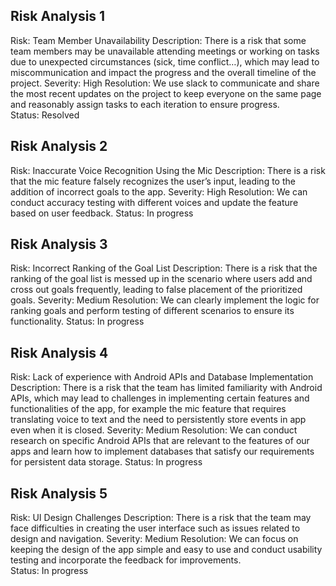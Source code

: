 ## Risk Analysis 1
Risk: Team Member Unavailability
Description: There is a risk that some team members may be unavailable attending meetings or working on tasks due to unexpected circumstances (sick, time conflict…), which may lead to miscommunication and impact the progress and the overall timeline of the project. 
Severity: High
Resolution: We use slack to communicate and share the most recent updates on the project to keep everyone on the same page and reasonably assign tasks to each iteration to ensure progress.   
Status: Resolved

## Risk Analysis 2
Risk: Inaccurate Voice Recognition Using the Mic
Description: There is a risk that the mic feature falsely recognizes the user’s input, leading to the addition of incorrect goals to the app. 
Severity: High
Resolution: We can conduct accuracy testing with different voices and update the feature based on user feedback. 
Status: In progress

## Risk Analysis 3
Risk: Incorrect Ranking of the Goal List
Description: There is a risk that the ranking of the goal list is messed up in the scenario where users add and cross out goals frequently, leading to false placement of the prioritized goals. 
Severity: Medium
Resolution: We can clearly implement the logic for ranking goals and perform testing of different scenarios to ensure its functionality. 
Status: In progress

## Risk Analysis 4
Risk: Lack of experience with Android APIs and Database Implementation
Description: There is a risk that the team has limited familiarity with Android APIs, which may lead to challenges in implementing certain features and functionalities of the app, for example the mic feature that requires translating voice to text and the need to persistently store events in app even when it is closed. 
Severity: Medium
Resolution: We can conduct research on specific Android APIs that are relevant to the features of our apps and learn how to implement databases that satisfy our requirements for persistent data storage. 
Status: In progress

## Risk Analysis 5
Risk: UI Design Challenges 
Description: There is a risk that the team may face difficulties in creating the user interface such as issues related to design and navigation. 
Severity: Medium
Resolution: We can focus on keeping the design of the app simple and easy to use and conduct usability testing and incorporate the feedback for improvements.  
Status: In progress
